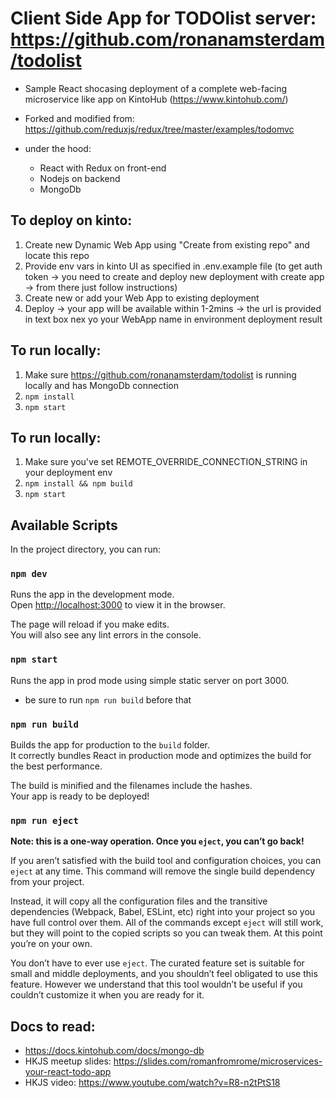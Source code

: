 # Client Side App for TODOlist server: https://github.com/ronanamsterdam/todolist

- Sample React shocasing deployment of a complete web-facing microservice like app on KintoHub (https://www.kintohub.com/) 

- Forked and modified from: https://github.com/reduxjs/redux/tree/master/examples/todomvc

- under the hood: 
    + React with Redux on front-end 
    + Nodejs on backend 
    + MongoDb
    
## To deploy on kinto:
 1. Create new Dynamic Web App using "Create from existing repo" and locate this repo 
 2. Provide env vars in kinto UI as specified in .env.example file (to get auth token -> you need to create and deploy new deployment with create app -> from there just follow instructions)
 3. Create new or add your Web App to existing deployment
 4. Deploy -> your app will be available within 1-2mins -> the url is provided in text box nex yo your WebApp name in environment deployment result
 
## To run locally:
 1. Make sure https://github.com/ronanamsterdam/todolist is running locally and has MongoDb connection
 2. `npm install`
 3. `npm start`
 
## To run locally:
 1. Make sure you've set REMOTE_OVERRIDE_CONNECTION_STRING in your deployment env
 2. `npm install && npm build`
 3. `npm start` 

## Available Scripts

In the project directory, you can run:

### `npm dev`

Runs the app in the development mode.<br>
Open [http://localhost:3000](http://localhost:3000) to view it in the browser.

The page will reload if you make edits.<br>
You will also see any lint errors in the console.

### `npm start`

Runs the app in prod mode using simple static server on port 3000.<br>

 - be sure to run `npm run build` before that

### `npm run build`

Builds the app for production to the `build` folder.<br>
It correctly bundles React in production mode and optimizes the build for the best performance.

The build is minified and the filenames include the hashes.<br>
Your app is ready to be deployed!

### `npm run eject`

**Note: this is a one-way operation. Once you `eject`, you can’t go back!**

If you aren’t satisfied with the build tool and configuration choices, you can `eject` at any time. This command will remove the single build dependency from your project.

Instead, it will copy all the configuration files and the transitive dependencies (Webpack, Babel, ESLint, etc) right into your project so you have full control over them. All of the commands except `eject` will still work, but they will point to the copied scripts so you can tweak them. At this point you’re on your own.

You don’t have to ever use `eject`. The curated feature set is suitable for small and middle deployments, and you shouldn’t feel obligated to use this feature. However we understand that this tool wouldn’t be useful if you couldn’t customize it when you are ready for it.

## Docs to read:
  - https://docs.kintohub.com/docs/mongo-db
  - HKJS meetup slides: https://slides.com/romanfromrome/microservices-your-react-todo-app
  - HKJS video: https://www.youtube.com/watch?v=R8-n2tPtS18
